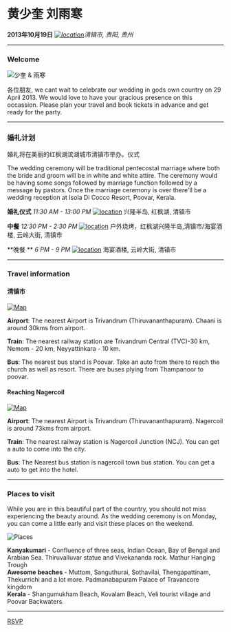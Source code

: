 # 黄少奎 刘雨寒
**2013年10月19日**
*[![location](https://raw.github.com/shaqhuang/wedding/master/img/location.png)][1]清镇市, 贵阳, 贵州*

------------------------

### Welcome

![少奎 & 雨寒](https://raw.github.com/shaqhuang/wedding/master/img/shaq-and-yuhan.png)

各位朋友, we cant wait to celebrate our wedding in gods own country on 29 April 2013. We would love to have your gracious presence on this occassion. Please plan your travel and book tickets in advance and get ready for the party.  

------------------------

### 婚礼计划

婚礼将在美丽的红枫湖滨湖城市清镇市举办。仪式

The wedding ceremony will be traditional pentecostal marriage where both the bride and groom will be in white and white attire. The ceremony would be having some songs followed by marriage function followed by a message by pastors. Once the marriage ceremony is over there'll be a wedding reception at Isola Di Cocco Resort, Poovar, Kerala.

**婚礼仪式** *11:30 AM - 13:00 PM*
[![location](https://raw.github.com/rayber/wedding/master/images/location.png)][4]
兴隆半岛, 红枫湖, 清镇市


**中餐** *12:30 PM - 2:30 PM*
[![location](https://raw.github.com/rayber/wedding/master/images/location.png)][3]
户外烧烤，红枫湖兴隆半岛,清镇市/海宴酒楼, 云岭大街, 清镇市


**晚餐 ** *6 PM - 9 PM*
[![location](https://raw.github.com/rayber/wedding/master/images/location.png)][2]
海宴酒楼, 云岭大街, 清镇市

------------------------

### Travel information

#### 清镇市

[![Map](http://maps.google.com/maps/api/staticmap?center=8.333970,77.059736&zoom=14&markers=8.335159,77.059286&size=500x300&sensor=true)][1]

**Airport**: The nearest Airport is Trivandrum (Thiruvananthapuram). Chaani is around 30kms from airport.  

**Train**: The nearest railway station are Trivandrum Central (TVC)-30 km, Nemom - 20 km, Neyyattinkara - 10 km.  

**Bus**: The nearest bus stand is Poovar. Take an auto from there to reach the church as well as resort. There are buses plying from Thampanoor to poovar.  


#### Reaching Nagercoil

[![Map](http://maps.google.com/maps/api/staticmap?center=8.186514,77.426920&zoom=14&markers=8.188417,77.426167&size=500x300&sensor=true)][2]

**Airport**: The nearest Airport is Trivandrum (Thiruvananthapuram). Nagercoil is around 73kms from airport.  

**Train**: The nearest railway station is Nagercoil Junction (NCJ). You can get a auto to come into the city.

**Bus**: The Nearest bus station is nagercoil town bus station. You can get a auto to get into the hotel.

------------------------

### Places to visit

While you are in this beautiful part of the country, you should not miss experiencing the beauty around. As the wedding ceremony is on Monday, you can come a little early and visit these places on the weekend.

![Places](https://raw.github.com/rayber/wedding/master/images/places.jpg)

**Kanyakumari** - Confluence of three seas, Indian Ocean, Bay of Bengal and Arabian Sea. Thiruvalluvar statue and Vivekananda rock. Mathur Hanging Trough  
**Awesome beaches** - Muttom, Sanguthurai, Sothavilai, Thengapattinam, Thekurrichi and a lot more.
Padmanabapuram Palace of Travancore kingdom  
**Kerala** - Shangumukham Beach, Kovalam Beach, Veli tourist village and Poovar Backwaters.

------------------------

[RSVP](https://github.com/rayber/wedding/issues)

[1]: http://goo.gl/maps/szN2X
[2]: http://j.map.baidu.com/CQmAl
[3]: http://goo.gl/maps/w4uns
[4]: http://goo.gl/maps/w4uns
